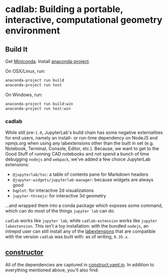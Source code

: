 # cadlab: Building a portable, interactive, computational geometry environment

## Build It
Get [Miniconda][]. Install [anaconda-project][].

On OSX/Linux, run:
```bash
anaconda-project run build
anaconda-project run test
```

On Windows, run:
```bash
anaconda-project run build:win
anaconda-project run test:win
```

### cadlab
While still pre-`1.0`, JupyterLab's build chain has some negative externalities
for end users, namely an install- or run-time dependency on NodeJS and npmjs.org
when using any labextensions other than the built in set (e.g. Notebook, Terminal,
Console, Editor, etc.). Because, we want to get to the Good Stuff of running
CAD notebooks and not spend a bunch of time debugging `nodejs` and `webpack`,
we've added a few choice JupyterLab extensions:

- `@jupyterlab/toc`: a table of contents pane for Markdown headers
- `@jupyter-widgets/jupyterlab-manager`: because widgets are always good
- `bqplot`: for interactive 2d visualizations
- `jupyter-threejs`: for interactive 3d geometry

...and wrapped them into a conda package which exposes some command, which can
do most of the things `jupyter lab` can do.

`cadlab` works like `jupyter lab`, while `cadlab-extension` works like
`jupyter labextension`. This isn't a toy installation: with the bundled `nodejs`,
an intrepid user can still install any of the [labextensions][] that are
compatible with the version `cadlab` was built with: as of writing, `0.35.x`.

## [constructor][]
All of the dependencies are captured in [construct.yaml.in][]. In addition to
everything mentioned above, you'll also find:

[anaconda-project]: https://github.com/anaconda-platform/anaconda-project
[conda-forge]: https://github.com/conda-forge
[conda]: https://github.com/conda/conda
[constructor]: https://github.com/conda/constructor
[construct.yaml.in]: ./constructor/construct.yaml.in
[labextensions]: https://www.npmjs.com/search?q=keywords:jupyterlab-extension
[Miniconda]: https://conda.io/miniconda.html
